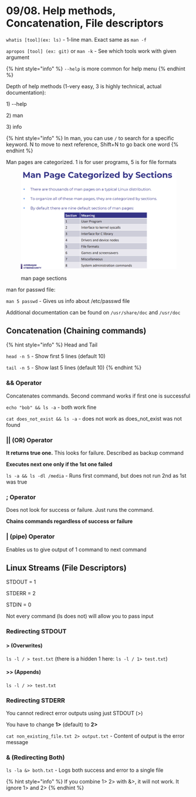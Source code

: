# 09/08. Help methods, Concatenation, File descriptors

`whatis [tool](ex: ls)` - 1-line man. Exact same as `man -f`

`apropos [tool] (ex: git)` or `man -k` - See which tools work with given argument

{% hint style="info" %}
`--help` is more common for help menu
{% endhint %}

Depth of help methods (1-very easy, 3 is highly technical, actual documentation):

1\) --help

2\) man

3\) info

{% hint style="info" %}
In man, you can use `/` to search for a specific keyword. N to move to next reference, Shift+N to go back one word
{% endhint %}

Man pages are categorized. 1 is for user programs, 5 is for file formats

<figure><img src="../../.gitbook/assets/image (14).png" alt=""><figcaption><p>man page sections</p></figcaption></figure>

man for passwd file:

`man 5 passwd` - Gives us info about /etc/passwd file

Additional documentation can be found on `/usr/share/doc` and `/usr/doc`

## Concatenation (Chaining commands)

{% hint style="info" %}
Head and Tail

`head -n 5` - Show first 5 lines (default 10)

`tail -n 5` - Show last 5 lines (default 10)
{% endhint %}

### && Operator

Concatenates commands. Second command works if first one is successful

`echo "bob" && ls -a` - both work fine

`cat does_not_exist && ls -a` - does not work as does\_not\_exist was not found

### || (OR) Operator

**It returns true one.** This looks for failure. Described as backup command

**Executes next one only if the 1st one failed**

`ls -a && ls -dl /media` - Runs first command, but does not run 2nd as 1st was true

### ; Operator

Does not look for success or failure. Just runs the command.

**Chains commands regardless of success or failure**

### | (pipe) Operator

Enables us to give output of 1 command to next command

## Linux Streams (File Descriptors)

STDOUT = 1

STDERR = 2

STDIN = 0

Not every command (ls does not) will allow you to pass input

### Redirecting STDOUT

#### > (Overwrites)

`ls -l / > test.txt` (there is a hidden 1 here: `ls -l / 1> test.txt`)

#### >> (Appends)

`ls -l / >> test.txt`

### Redirecting STDERR

You cannot redirect error outputs using just STDOUT (>)

You have to change **1>** (default) to **2>**

`cat non_existing_file.txt 2> output.txt` - Content of output is the error message

### & (Redirecting Both)

`ls -la &> both.txt` - Logs both success and error to a single file

{% hint style="info" %}
If you combine 1> 2> with &>, it will not work. It ignore 1> and 2>
{% endhint %}

